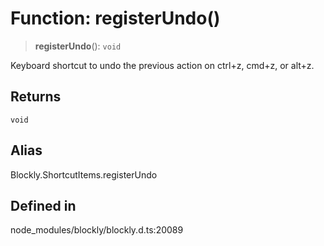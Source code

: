 # Function: registerUndo()

> **registerUndo**(): `void`

Keyboard shortcut to undo the previous action on ctrl+z, cmd+z, or alt+z.

## Returns

`void`

## Alias

Blockly.ShortcutItems.registerUndo

## Defined in

node_modules/blockly/blockly.d.ts:20089
